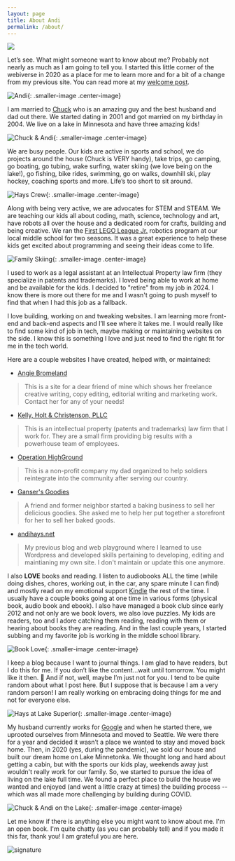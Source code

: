 ```yaml
---
layout: page
title: About Andi
permalink: /about/
---
```

<img src="/images/BrightSkinnyRainbow.png">

Let’s see. What might someone want to know about me? Probably not nearly as much as I am going to tell you. I started this little corner of the webiverse in 2020 as a place for me to learn more and for a bit of a change from my previous site. You can read more at my [welcome post](https://andihays.dev/randomness/tech/2020/08/01/welcome.html).

![Andi](/images/ItsMe.jpg){: .smaller-image .center-image}

I am married to [Chuck](http://madebychuck.com) who is an amazing guy and the best husband and dad out there. We started dating in 2001 and got married on my birthday in 2004. We live on a lake in Minnesota and have three amazing kids!

![Chuck & Andi](/images/CAGophers.jpg){: .smaller-image .center-image}

We are busy people. Our kids are active in sports and school, we do projects around the house (Chuck is VERY handy), take trips, go camping, go boating, go tubing, wake surfing, water skiing (we love being on the lake!), go fishing, bike rides, swimming, go on walks, downhill ski, play hockey, coaching sports and more. Life’s too short to sit around. 

![Hays Crew](/images/HaysStateFair.JPG){: .smaller-image .center-image}

Along with being very active, we are advocates for STEM and STEAM. We are teaching our kids all about coding, math, science, technology and art, have robots all over the house and a dedicated room for crafts, building and being creative. We ran the [First LEGO League Jr.](https://www.firstinspires.org/robotics/fll) robotics program at our local middle school for two seasons.  It was a great experience to help these kids get excited about programming and seeing their ideas come to life. 

![Family Skiing](/images/HaysSkiing.JPG){: .smaller-image .center-image}

I used to work as a legal assistant at an Intellectual Property law firm (they specialize in patents and trademarks). I loved being able to work at home and be available for the kids. I decided to "retire" from my job in 2024. I know there is more out there for me and I wasn't going to push myself to find that when I had this job as a fallback.

I love building, working on and tweaking websites. I am learning more front-end and back-end aspects and I’ll see where it takes me. I would really like to find some kind of job in tech, maybe making or maintaining websites on the side. I know this is something I love and just need to find the right fit for me in the tech world.

Here are a couple websites I have created, helped with, or maintained:
- [Angie Bromeland](http://angiebromeland.com/)
> This is a site for a dear friend of mine which shows her freelance creative writing, copy editing, editorial writing and marketing work. Contact her for any of your needs!
- [Kelly, Holt & Christenson, PLLC](http://khcip.com/)
> This is an intellectual property (patents and trademarks) law firm that I work for. They are a small firm providing big results with a powerhouse team of employees.
- [Operation HighGround](http://operationhighground.org/)
> This is a non-profit company my dad organized to help soldiers reintegrate into the community after serving our country.
- [Ganser's Goodies](http://gansersgoodies.com/) 
> A friend and former neighbor started a baking business to sell her delicious goodies. She asked me to help her put together a storefront for her to sell her baked goods.
- [andihays.net](http://andihays.net)
> My previous blog and web playground where I learned to use Wordpress and developed skills pertaining to developing, editing and maintianing my own site. I don't maintain or update this one anymore.

I also **LOVE** books and reading. I listen to audiobooks ALL the time (while doing dishes, chores, working out, in the car, any spare minute I can find) and mostly read on my emotional support [Kindle](https://www.amazon.com/All-new-Amazon-Kindle-Paperwhite-glare-free/dp/B0CFPJYX7P/ref=sr_1_1?crid=1SY7LQRDLMXWR&dib=eyJ2IjoiMSJ9.19PtVsvYIrlN6GTWsPboznqM-vkn7UoW-M1c92yGY91VBP5eFWAtNgA1LssikYtNF9rG_gSCPUss1S9g0nfMRNKbHHJPZqSk_oGL6_mne_hFo8_UaSYFhidm3__g6JNWDWM-8HLB1AESVSlzT8PtfWXa5OMaIRWLpbZb-QCPKffZrA9yTdd2fYPhYFaV-sJ3r1FqpFaOZGZB1MXZDKakfHkX6y39JvHjK42uEcPF3GY.PVCuDS2bQ1twKxEOBeA3B1Ceqxg-EFB4H6Blz1wITZA&dib_tag=se&keywords=amazon%2Bkindle&qid=1738164859&sprefix=amazon%2Bkindl%2Caps%2C230&sr=8-1&ufe=app_do%3Aamzn1.fos.74097168-0c10-4b8a-b96b-8388a1a12daf&th=1) the rest of the time. I usually have a couple books going at one time in various forms (physical book, audio book and ebook). I also have managed a book club since early 2012 and not only are we book lovers, we also love puzzles. My kids are readers, too and I adore catching them reading, reading with them or hearing about books they are reading. And in the last couple years, I started subbing and my favorite job is working in the middle school library.

![Book Love](/images/kindle.jpg){: .smaller-image .center-image}

I keep a blog because I want to journal things. I am glad to have readers, but I do this for me. If you don’t like the content...wait until tomorrow. You might like it then. 🙂 And if not, well, maybe I’m just not for you. I tend to be quite random about what I post here. But I suppose that is because I am a very random person! I am really working on embracing doing things for me and not for everyone else. 

![Hays at Lake Superior](/images/Hays2022.JPG){: .smaller-image .center-image}

My husband currently works for [Google](http://google.com) and when he started there, we uprooted ourselves from Minnesota and moved to Seattle. We were there for a year and decided it wasn’t a place we wanted to stay and moved back home. Then, in 2020 (yes, during the pandemic), we sold our house and built our dream home on Lake Minnetonka. We thought long and hard about getting a cabin, but with the sports our kids play, weekends away just wouldn't really work for our family. So, we started to pursue the idea of living on the lake full time. We found a perfect place to build the house we wanted and enjoyed (and went a little crazy at times) the building process -- which was all made more challenging by building during COVID.

![Chuck & Andi on the Lake](/images/CALake.jpg){: .smaller-image .center-image}

Let me know if there is anything else you might want to know about me. I'm an open book. I'm quite chatty (as you can probably tell) and if you made it this far, thank you! I am grateful you are here.

![signature](/images/andi.jpg)